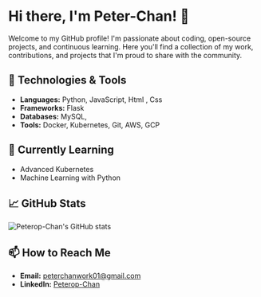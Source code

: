 # Hi there, I'm Peter-Chan! 👋

Welcome to my GitHub profile! I'm passionate about coding, open-source projects, and continuous learning. Here you'll find a collection of my work, contributions, and projects that I'm proud to share with the community.

## 🔧 Technologies & Tools

- **Languages:** Python, JavaScript, Html , Css
- **Frameworks:** Flask
- **Databases:** MySQL, 
- **Tools:** Docker, Kubernetes, Git, AWS, GCP

## 🌱 Currently Learning

- Advanced Kubernetes
- Machine Learning with Python

## 📈 GitHub Stats

![Peterop-Chan's GitHub stats](https://github-readme-stats.vercel.app/api?username=Peterop-Chan&show_icons=true&theme=radical)

## 📫 How to Reach Me

- **Email:** peterchanwork01@gmail.com
- **LinkedIn:** [Peterop-Chan]([https://www.linkedin.com/in/peteropchan](https://www.linkedin.com/in/chan-cheuk-nam/))

